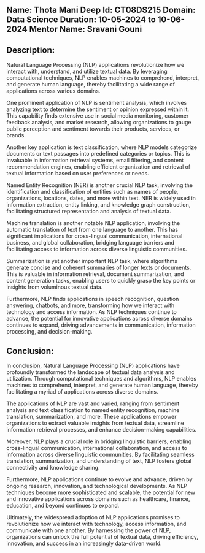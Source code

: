 Name: Thota Mani Deep
Id: CT08DS215
Domain: Data Science
Duration: 10-05-2024 to 10-06-2024
Mentor Name: Sravani Gouni
----------------------
Description:
-------------

Natural Language Processing (NLP) applications revolutionize how we interact with, understand, and utilize textual data. By leveraging computational techniques, NLP enables machines to comprehend, interpret, and generate human language, thereby facilitating a wide range of applications across various domains.

One prominent application of NLP is sentiment analysis, which involves analyzing text to determine the sentiment or opinion expressed within it. This capability finds extensive use in social media monitoring, customer feedback analysis, and market research, allowing organizations to gauge public perception and sentiment towards their products, services, or brands.

Another key application is text classification, where NLP models categorize documents or text passages into predefined categories or topics. This is invaluable in information retrieval systems, email filtering, and content recommendation engines, enabling efficient organization and retrieval of textual information based on user preferences or needs.

Named Entity Recognition (NER) is another crucial NLP task, involving the identification and classification of entities such as names of people, organizations, locations, dates, and more within text. NER is widely used in information extraction, entity linking, and knowledge graph construction, facilitating structured representation and analysis of textual data.

Machine translation is another notable NLP application, involving the automatic translation of text from one language to another. This has significant implications for cross-lingual communication, international business, and global collaboration, bridging language barriers and facilitating access to information across diverse linguistic communities.

Summarization is yet another important NLP task, where algorithms generate concise and coherent summaries of longer texts or documents. This is valuable in information retrieval, document summarization, and content generation tasks, enabling users to quickly grasp the key points or insights from voluminous textual data.

Furthermore, NLP finds applications in speech recognition, question answering, chatbots, and more, transforming how we interact with technology and access information. As NLP techniques continue to advance, the potential for innovative applications across diverse domains continues to expand, driving advancements in communication, information processing, and decision-making.

Conclusion:
-----------
In conclusion, Natural Language Processing (NLP) applications have profoundly transformed the landscape of textual data analysis and utilization. Through computational techniques and algorithms, NLP enables machines to comprehend, interpret, and generate human language, thereby facilitating a myriad of applications across diverse domains.

The applications of NLP are vast and varied, ranging from sentiment analysis and text classification to named entity recognition, machine translation, summarization, and more. These applications empower organizations to extract valuable insights from textual data, streamline information retrieval processes, and enhance decision-making capabilities.

Moreover, NLP plays a crucial role in bridging linguistic barriers, enabling cross-lingual communication, international collaboration, and access to information across diverse linguistic communities. By facilitating seamless translation, summarization, and understanding of text, NLP fosters global connectivity and knowledge sharing.

Furthermore, NLP applications continue to evolve and advance, driven by ongoing research, innovation, and technological developments. As NLP techniques become more sophisticated and scalable, the potential for new and innovative applications across domains such as healthcare, finance, education, and beyond continues to expand.

Ultimately, the widespread adoption of NLP applications promises to revolutionize how we interact with technology, access information, and communicate with one another. By harnessing the power of NLP, organizations can unlock the full potential of textual data, driving efficiency, innovation, and success in an increasingly data-driven world.

